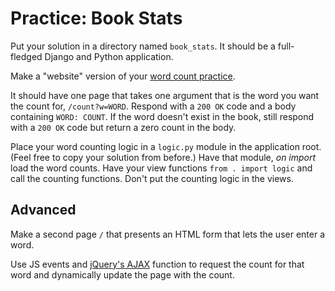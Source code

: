 # Practice: Book Stats
Put your solution in a directory named `book_stats`.
It should be a full-fledged Django and Python application.

Make a "website" version of your [word count practice](wordcount.md).

It should have one page that takes one argument that is the word you want the count for, `/count?w=WORD`.
Respond with a `200 OK` code and a body containing `WORD: COUNT`.
If the word doesn't exist in the book, still respond with a `200 OK` code but return a zero count in the body.

Place your word counting logic in a `logic.py` module in the application root.
(Feel free to copy your solution from before.)
Have that module, _on import_ load the word counts.
Have your view functions `from . import logic` and call the counting functions.
Don't put the counting logic in the views.

## Advanced
Make a second page `/` that presents an HTML form that lets the user enter a word.

Use JS events and [jQuery's AJAX](http://api.jquery.com/jQuery.ajax/) function to request the count for that word and dynamically update the page with the count.
